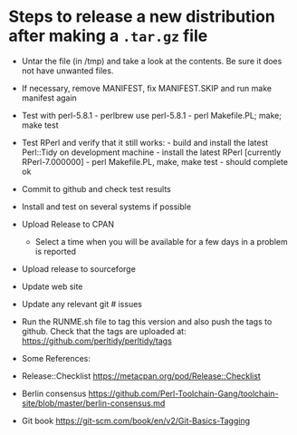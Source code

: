 # Steps to release a new **distribution** after making a ``.tar.gz`` file

  - Untar the file (in /tmp) and take a look at the
    contents.  Be sure it does not have unwanted files.
   - If necessary, remove MANIFEST, fix MANIFEST.SKIP and run make manifest again
   - Test with perl-5.8.1
    - perlbrew use perl-5.8.1
    - perl Makefile.PL; make; make test
   - Test RPerl and verify that it still works:
    - build and install the latest Perl::Tidy on development machine
    - install the latest RPerl [currently RPerl-7.000000]
    - perl Makefile.PL, make, make test - should complete ok
  - Commit to github and check test results
  - Install and test on several systems if possible

  - Upload Release to CPAN
    - Select a time when you will be available for a few days in a problem is reported
  - Upload release to sourceforge
  - Update web site
  - Update any relevant git # issues
  - Run the RUNME.sh file to tag this version and also push the tags to github. Check that the tags are uploaded at:
    https://github.com/perltidy/perltidy/tags

  - Some References:
   - Release::Checklist
     https://metacpan.org/pod/Release::Checklist
   - Berlin consensus
     https://github.com/Perl-Toolchain-Gang/toolchain-site/blob/master/berlin-consensus.md
   - Git book
     https://git-scm.com/book/en/v2/Git-Basics-Tagging
